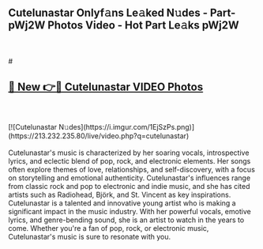 ## Cutelunastar Onlyf𝚊ns Le𝚊ked N𝚞des - Part-pWj2W Photos Video - Hot Part Le𝚊ks pWj2W
<br>
<br>
# <h2><a href="https://213.232.235.80/live/video.php?q=cutelunastar">🔗 New 👉🔴 Cutelunastar VIDEO Photos</a></h2>
<br>
<br>
[![Cutelunastar N𝚞des](https://i.imgur.com/1EjSzPs.png)](https://213.232.235.80/live/video.php?q=cutelunastar)
<br>
<br>
Cutelunastar's music is characterized by her soaring vocals, introspective lyrics, and eclectic blend of pop, rock, and electronic elements. Her songs often explore themes of love, relationships, and self-discovery, with a focus on storytelling and emotional authenticity. Cutelunastar's influences range from classic rock and pop to electronic and indie music, and she has cited artists such as Radiohead, Björk, and St. Vincent as key inspirations. Cutelunastar is a talented and innovative young artist who is making a significant impact in the music industry. With her powerful vocals, emotive lyrics, and genre-bending sound, she is an artist to watch in the years to come. Whether you're a fan of pop, rock, or electronic music, Cutelunastar's music is sure to resonate with you.
<br>
<br>